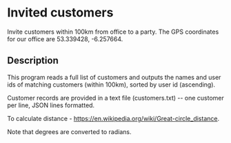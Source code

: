 # Invited customers

Invite customers within 100km from office to a party. The GPS coordinates for our office are 53.339428, -6.257664.

## Description
This program reads a full list of customers and outputs the names and user ids of matching customers (within 100km), sorted by 
user id (ascending). 

Customer records are provided in a text file (customers.txt) -- one customer per line, JSON lines formatted. 

To calculate distance - https://en.wikipedia.org/wiki/Great-circle_distance. 

Note that degrees are converted to radians.
